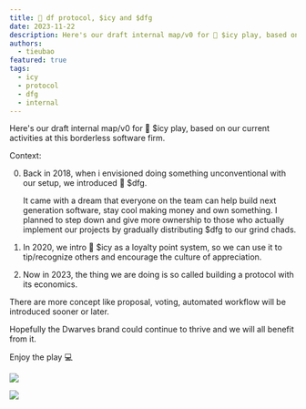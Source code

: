 ```yaml
---
title: 💠 df protocol, $icy and $dfg
date: 2023-11-22
description: Here's our draft internal map/v0 for 🧊 $icy play, based on our current activities at this borderless software firm...
authors:
  - tieubao
featured: true
tags:
  - icy
  - protocol
  - dfg
  - internal
---
```


Here's our draft internal map/v0 for 🧊 $icy play, based on our current activities at this borderless software firm.

Context:

0. Back in 2018, when i envisioned doing something unconventional with our setup, we introduced 💎 $dfg.

   It came with a dream that everyone on the team can help build next generation software, stay cool making money and own something.  I planned to step down and give more ownership to those who actually implement our projects by gradually distributing $dfg to our grind chads.

1. In 2020, we intro 🧊 $icy as a loyalty point system, so we can use it to tip/recognize others and encourage the culture of appreciation.

2. Now in 2023, the thing we are doing is so called building a protocol with its economics.

There are more concept like proposal, voting, automated workflow will be introduced sooner or later.

Hopefully the Dwarves brand could continue to thrive and we will all benefit from it.

Enjoy the play 💻

![](assets/df-protocol-icy-dfg_💠-df-protocol,-$icy-and-$dfg-20231122144733966.webp)

![](assets/df-protocol-icy-dfg_💠-df-protocol,-$icy-and-$dfg-20231122144740106.webp)
